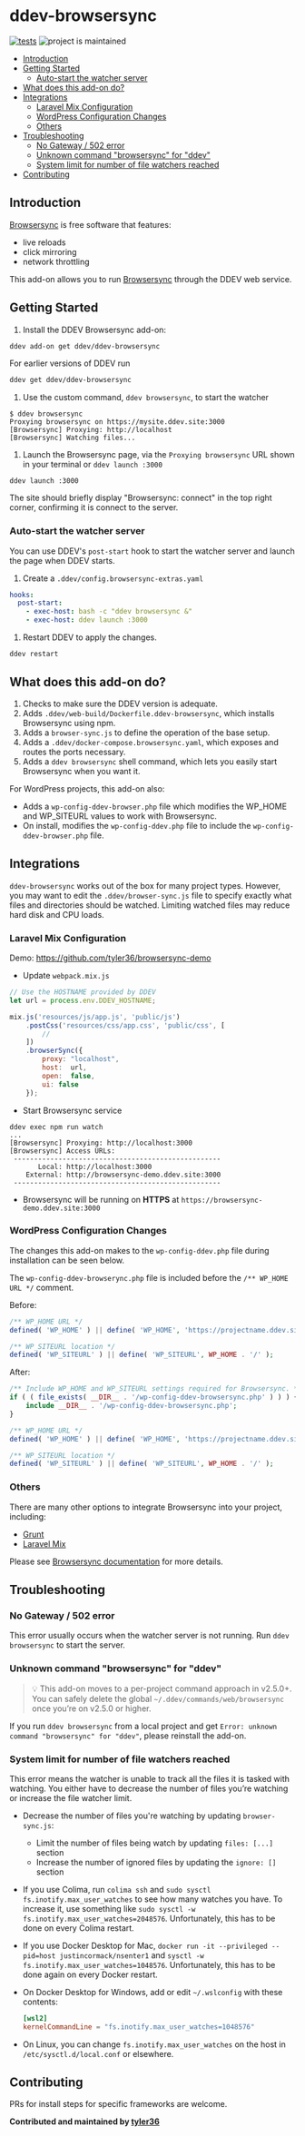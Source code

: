 # ddev-browsersync <!-- omit in toc -->

[![tests](https://github.com/ddev/ddev-browsersync/actions/workflows/tests.yml/badge.svg)](https://github.com/ddev/ddev-browsersync/actions/workflows/tests.yml) ![project is maintained](https://img.shields.io/maintenance/yes/2026.svg)

- [Introduction](#introduction)
- [Getting Started](#getting-started)
  - [Auto-start the watcher server](#auto-start-the-watcher-server)
- [What does this add-on do?](#what-does-this-add-on-do)
- [Integrations](#integrations)
  - [Laravel Mix Configuration](#laravel-mix-configuration)
  - [WordPress Configuration Changes](#wordpress-configuration-changes)
  - [Others](#others)
- [Troubleshooting](#troubleshooting)
  - [No Gateway / 502 error](#no-gateway--502-error)
  - [Unknown command "browsersync" for "ddev"](#unknown-command-browsersync-for-ddev)
  - [System limit for number of file watchers reached](#system-limit-for-number-of-file-watchers-reached)
- [Contributing](#contributing)

## Introduction

[Browsersync](https://browsersync.io/) is free software that features:

- live reloads
- click mirroring
- network throttling

This add-on allows you to run [Browsersync](https://browsersync.io/) through the DDEV web service.

## Getting Started

1. Install the DDEV Browsersync add-on:

```sh
ddev add-on get ddev/ddev-browsersync
```

For earlier versions of DDEV run

```sh
ddev get ddev/ddev-browsersync
```

1. Use the custom command, `ddev browsersync`, to start the watcher

```shell
$ ddev browsersync
Proxying browsersync on https://mysite.ddev.site:3000
[Browsersync] Proxying: http://localhost
[Browsersync] Watching files...
```

1. Launch the Browsersync page, via the `Proxying browsersync` URL shown in your terminal or `ddev launch :3000`

```shell
ddev launch :3000
```

The site should briefly display "Browsersync: connect" in the top right corner, confirming it is connect to the server.

### Auto-start the watcher server

You can use DDEV's `post-start` hook to start the watcher server and launch the page when DDEV starts.

1. Create a `.ddev/config.browsersync-extras.yaml`

```yml
hooks:
  post-start:
    - exec-host: bash -c "ddev browsersync &"
    - exec-host: ddev launch :3000
```

1. Restart DDEV to apply the changes.

```shell
ddev restart
```

## What does this add-on do?

1. Checks to make sure the DDEV version is adequate.
2. Adds `.ddev/web-build/Dockerfile.ddev-browsersync`, which installs Browsersync using npm.
3. Adds a `browser-sync.js` to define the operation of the base setup.
4. Adds a `.ddev/docker-compose.browsersync.yaml`, which exposes and routes the ports necessary.
5. Adds a `ddev browsersync` shell command, which lets you easily start Browsersync when you want it.

For WordPress projects, this add-on also:

- Adds a `wp-config-ddev-browser.php` file which modifies the WP_HOME and WP_SITEURL values to work with Browsersync.
- On install, modifies the `wp-config-ddev.php` file to include the `wp-config-ddev-browser.php` file.

## Integrations

`ddev-browsersync` works out of the box for many project types.
However, you may want to edit the `.ddev/browser-sync.js` file to specify exactly what files and directories
should be watched. Limiting watched files may reduce hard disk and CPU loads.

### Laravel Mix Configuration

Demo: <https://github.com/tyler36/browsersync-demo>

- Update `webpack.mix.js`

```js
// Use the HOSTNAME provided by DDEV
let url = process.env.DDEV_HOSTNAME;

mix.js('resources/js/app.js', 'public/js')
    .postCss('resources/css/app.css', 'public/css', [
        //
    ])
    .browserSync({
        proxy: "localhost",
        host:  url,
        open:  false,
        ui: false
    });
```

- Start Browsersync service

```shell
ddev exec npm run watch
...
[Browsersync] Proxying: http://localhost:3000
[Browsersync] Access URLs:
 ---------------------------------------------------
       Local: http://localhost:3000
    External: http://browsersync-demo.ddev.site:3000
 ---------------------------------------------------
```

- Browsersync will be running on **HTTPS** at `https://browsersync-demo.ddev.site:3000`

### WordPress Configuration Changes

The changes this add-on makes to the `wp-config-ddev.php` file during installation can be seen below.

The `wp-config-ddev-browserync.php` file is included before the `/** WP_HOME URL */` comment.

Before:

```php
/** WP_HOME URL */
defined( 'WP_HOME' ) || define( 'WP_HOME', 'https://projectname.ddev.site' );

/** WP_SITEURL location */
defined( 'WP_SITEURL' ) || define( 'WP_SITEURL', WP_HOME . '/' );
```

After:

```php
/** Include WP_HOME and WP_SITEURL settings required for Browsersync. */
if ( ( file_exists( __DIR__ . '/wp-config-ddev-browsersync.php' ) ) ) {
    include __DIR__ . '/wp-config-ddev-browsersync.php';
}

/** WP_HOME URL */
defined( 'WP_HOME' ) || define( 'WP_HOME', 'https://projectname.ddev.site' );

/** WP_SITEURL location */
defined( 'WP_SITEURL' ) || define( 'WP_SITEURL', WP_HOME . '/' );
```

### Others

There are many other options to integrate Browsersync into your project, including:

- [Grunt](https://browsersync.io/docs/grunt)
- [Laravel Mix](https://laravel-mix.com/docs/4.0/browsersync)

Please see [Browsersync documentation](https://browsersync.io/docs) for more details.

## Troubleshooting

### No Gateway / 502 error

This error usually occurs when the watcher server is not running.
Run `ddev browsersync` to start the server.

### Unknown command "browsersync" for "ddev"

> :bulb: This add-on moves to a per-project command approach in v2.5.0+. You can safely delete the global `~/.ddev/commands/web/browsersync` once you’re on v2.5.0 or higher.

If you run `ddev browsersync` from a local project and get `Error: unknown command "browsersync" for "ddev"`, please reinstall the add-on.

### System limit for number of file watchers reached

This error means the watcher is unable to track all the files it is tasked with watching.
You either have to decrease the number of files you’re watching or increase the file watcher limit.

- Decrease the number of files you're watching by updating `browser-sync.js`:
  - Limit the number of files being watch by updating `files: [...]` section
  - Increase the number of ignored files by updating  the `ignore: []` section
- If you use Colima, run `colima ssh` and `sudo sysctl fs.inotify.max_user_watches` to see how many watches you have. To increase it, use something like `sudo sysctl -w fs.inotify.max_user_watches=2048576`. Unfortunately, this has to be done on every Colima restart.
- If you use Docker Desktop for Mac, `docker run -it --privileged --pid=host justincormack/nsenter1` and `sysctl -w fs.inotify.max_user_watches=1048576`. Unfortunately, this has to be done again on every Docker restart.
- On Docker Desktop for Windows, add or edit `~/.wslconfig` with these contents:

    ```conf
    [wsl2]
    kernelCommandLine = "fs.inotify.max_user_watches=1048576"
    ```

- On Linux, you can change `fs.inotify.max_user_watches` on the host in `/etc/sysctl.d/local.conf` or elsewhere.

## Contributing

PRs for install steps for specific frameworks are welcome.

**Contributed and maintained by [tyler36](https://github.com/tyler36)**
